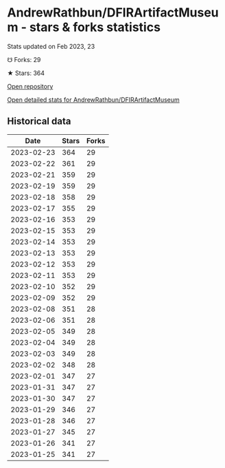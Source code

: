 # AndrewRathbun/DFIRArtifactMuseum - stars & forks statistics

Stats updated on Feb 2023, 23

☋ Forks: 29

★ Stars: 364

[Open repository](https://github.com/AndrewRathbun/DFIRArtifactMuseum)

[Open detailed stats for AndrewRathbun/DFIRArtifactMuseum](https://reviewgithub.com/rep/AndrewRathbun/DFIRArtifactMuseum)

## Historical data
| Date | Stars | Forks |
|------|-------|-------|
| 2023-02-23 | 364 | 29 | 
| 2023-02-22 | 361 | 29 | 
| 2023-02-21 | 359 | 29 | 
| 2023-02-19 | 359 | 29 | 
| 2023-02-18 | 358 | 29 | 
| 2023-02-17 | 355 | 29 | 
| 2023-02-16 | 353 | 29 | 
| 2023-02-15 | 353 | 29 | 
| 2023-02-14 | 353 | 29 | 
| 2023-02-13 | 353 | 29 | 
| 2023-02-12 | 353 | 29 | 
| 2023-02-11 | 353 | 29 | 
| 2023-02-10 | 352 | 29 | 
| 2023-02-09 | 352 | 29 | 
| 2023-02-08 | 351 | 28 | 
| 2023-02-06 | 351 | 28 | 
| 2023-02-05 | 349 | 28 | 
| 2023-02-04 | 349 | 28 | 
| 2023-02-03 | 349 | 28 | 
| 2023-02-02 | 348 | 28 | 
| 2023-02-01 | 347 | 27 | 
| 2023-01-31 | 347 | 27 | 
| 2023-01-30 | 347 | 27 | 
| 2023-01-29 | 346 | 27 | 
| 2023-01-28 | 346 | 27 | 
| 2023-01-27 | 345 | 27 | 
| 2023-01-26 | 341 | 27 | 
| 2023-01-25 | 341 | 27 | 

